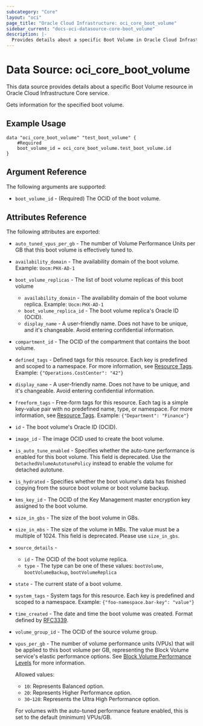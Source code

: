 ```yaml
---
subcategory: "Core"
layout: "oci"
page_title: "Oracle Cloud Infrastructure: oci_core_boot_volume"
sidebar_current: "docs-oci-datasource-core-boot_volume"
description: |-
  Provides details about a specific Boot Volume in Oracle Cloud Infrastructure Core service
---
```


# Data Source: oci_core_boot_volume
This data source provides details about a specific Boot Volume resource in Oracle Cloud Infrastructure Core service.

Gets information for the specified boot volume.

## Example Usage

```hcl
data "oci_core_boot_volume" "test_boot_volume" {
	#Required
	boot_volume_id = oci_core_boot_volume.test_boot_volume.id
}
```

## Argument Reference

The following arguments are supported:

* `boot_volume_id` - (Required) The OCID of the boot volume.


## Attributes Reference

The following attributes are exported:

* `auto_tuned_vpus_per_gb` - The number of Volume Performance Units per GB that this boot volume is effectively tuned to. 
* `availability_domain` - The availability domain of the boot volume.  Example: `Uocm:PHX-AD-1` 
* `boot_volume_replicas` - The list of boot volume replicas of this boot volume
	* `availability_domain` - The availability domain of the boot volume replica.  Example: `Uocm:PHX-AD-1` 
	* `boot_volume_replica_id` - The boot volume replica's Oracle ID (OCID).
	* `display_name` - A user-friendly name. Does not have to be unique, and it's changeable. Avoid entering confidential information. 
* `compartment_id` - The OCID of the compartment that contains the boot volume.
* `defined_tags` - Defined tags for this resource. Each key is predefined and scoped to a namespace. For more information, see [Resource Tags](https://docs.cloud.oracle.com/iaas/Content/General/Concepts/resourcetags.htm).  Example: `{"Operations.CostCenter": "42"}` 
* `display_name` - A user-friendly name. Does not have to be unique, and it's changeable. Avoid entering confidential information. 
* `freeform_tags` - Free-form tags for this resource. Each tag is a simple key-value pair with no predefined name, type, or namespace. For more information, see [Resource Tags](https://docs.cloud.oracle.com/iaas/Content/General/Concepts/resourcetags.htm).  Example: `{"Department": "Finance"}` 
* `id` - The boot volume's Oracle ID (OCID).
* `image_id` - The image OCID used to create the boot volume.
* `is_auto_tune_enabled` - Specifies whether the auto-tune performance is enabled for this boot volume. This field is deprecated. Use the `DetachedVolumeAutotunePolicy` instead to enable the volume for detached autotune. 
* `is_hydrated` - Specifies whether the boot volume's data has finished copying from the source boot volume or boot volume backup. 
* `kms_key_id` - The OCID of the Key Management master encryption key assigned to the boot volume.
* `size_in_gbs` - The size of the boot volume in GBs.
* `size_in_mbs` - The size of the volume in MBs. The value must be a multiple of 1024. This field is deprecated. Please use `size_in_gbs`. 
* `source_details` - 
	* `id` - The OCID of the boot volume replica.
	* `type` - The type can be one of these values: `bootVolume`, `bootVolumeBackup`, `bootVolumeReplica`
* `state` - The current state of a boot volume.
* `system_tags` - System tags for this resource. Each key is predefined and scoped to a namespace. Example: `{"foo-namespace.bar-key": "value"}` 
* `time_created` - The date and time the boot volume was created. Format defined by [RFC3339](https://tools.ietf.org/html/rfc3339). 
* `volume_group_id` - The OCID of the source volume group.
* `vpus_per_gb` - The number of volume performance units (VPUs) that will be applied to this boot volume per GB, representing the Block Volume service's elastic performance options. See [Block Volume Performance Levels](https://docs.cloud.oracle.com/iaas/Content/Block/Concepts/blockvolumeperformance.htm#perf_levels) for more information.

	Allowed values:
	* `10`: Represents Balanced option.
	* `20`: Represents Higher Performance option.
	* `30`-`120`: Represents the Ultra High Performance option.

	For volumes with the auto-tuned performance feature enabled, this is set to the default (minimum) VPUs/GB. 

